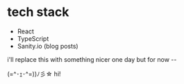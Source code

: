 # tech stack
- React
- TypeScript
- Sanity.io (blog posts)

i'll replace this with something nicer one day but for now -- 

(=^･ｪ･^=))ﾉ彡☆ hi! 
